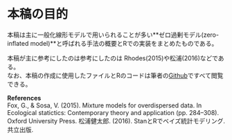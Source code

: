 # 本稿の目的  

本稿は主に一般化線形モデルで用いられることが多い**ゼロ過剰モデル(zero-inflated model)**と呼ばれる手法の概要とRでの実装をまとめたものである。    

本稿が主に参考にしたのは参考にしたのは Rhodes(2015)や松浦(2016)などである。  
なお、本稿の作成に使用したファイルとRのコードは筆者の[Github](https://github.com/TsubasaYamaguchi-jinrui/Zeroinflation)ですべて閲覧できる。    

**References**  
Fox, G., & Sosa, V. (2015). Mixture models for overdispersed data. In Ecological statictics: Contemporary theory and application (pp. 284–308). Oxford University Press.
松浦健太郎. (2016). StanとRでベイズ統計モデリング. 共立出版.
